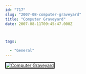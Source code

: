 ```yaml
---
id: "717"
slug: "2007-08-computer-graveyard"
title: "Computer Graveyard"
date: 2007-08-11T09:45:47.000Z



tags:

  - "General"
---
```

<div class="sqs-html-content">
  <div style="float: left; margin-right: 10px; margin-bottom: 10px;"> <a href="http://www.flickr.com/photos/mclazarus/1081673789/" title="Computer Graveyard"><img src="http://farm2.static.flickr.com/1254/1081673789_3f800a4c9c_m.jpg" alt="Computer Graveyard" style="border: solid 2px #000000;" /></a>
</div>
<p><br clear="all" /></p>
</div>
